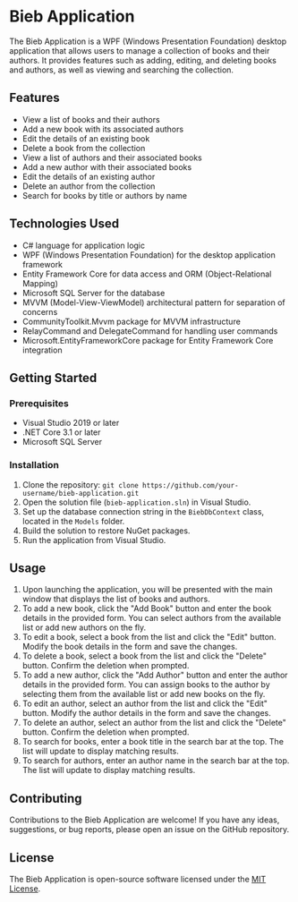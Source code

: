 ﻿# Bieb Application

The Bieb Application is a WPF (Windows Presentation Foundation) desktop application that allows users to manage a collection of books and their authors. It provides features such as adding, editing, and deleting books and authors, as well as viewing and searching the collection.

## Features

- View a list of books and their authors
- Add a new book with its associated authors
- Edit the details of an existing book
- Delete a book from the collection
- View a list of authors and their associated books
- Add a new author with their associated books
- Edit the details of an existing author
- Delete an author from the collection
- Search for books by title or authors by name

## Technologies Used

- C# language for application logic
- WPF (Windows Presentation Foundation) for the desktop application framework
- Entity Framework Core for data access and ORM (Object-Relational Mapping)
- Microsoft SQL Server for the database
- MVVM (Model-View-ViewModel) architectural pattern for separation of concerns
- CommunityToolkit.Mvvm package for MVVM infrastructure
- RelayCommand and DelegateCommand for handling user commands
- Microsoft.EntityFrameworkCore package for Entity Framework Core integration

## Getting Started

### Prerequisites

- Visual Studio 2019 or later
- .NET Core 3.1 or later
- Microsoft SQL Server

### Installation

1. Clone the repository: `git clone https://github.com/your-username/bieb-application.git`
2. Open the solution file (`bieb-application.sln`) in Visual Studio.
3. Set up the database connection string in the `BiebDbContext` class, located in the `Models` folder.
4. Build the solution to restore NuGet packages.
5. Run the application from Visual Studio.

## Usage

1. Upon launching the application, you will be presented with the main window that displays the list of books and authors.
2. To add a new book, click the "Add Book" button and enter the book details in the provided form. You can select authors from the available list or add new authors on the fly.
3. To edit a book, select a book from the list and click the "Edit" button. Modify the book details in the form and save the changes.
4. To delete a book, select a book from the list and click the "Delete" button. Confirm the deletion when prompted.
5. To add a new author, click the "Add Author" button and enter the author details in the provided form. You can assign books to the author by selecting them from the available list or add new books on the fly.
6. To edit an author, select an author from the list and click the "Edit" button. Modify the author details in the form and save the changes.
7. To delete an author, select an author from the list and click the "Delete" button. Confirm the deletion when prompted.
8. To search for books, enter a book title in the search bar at the top. The list will update to display matching results.
9. To search for authors, enter an author name in the search bar at the top. The list will update to display matching results.

## Contributing

Contributions to the Bieb Application are welcome! If you have any ideas, suggestions, or bug reports, please open an issue on the GitHub repository.

## License

The Bieb Application is open-source software licensed under the [MIT License](https://opensource.org/licenses/MIT).
